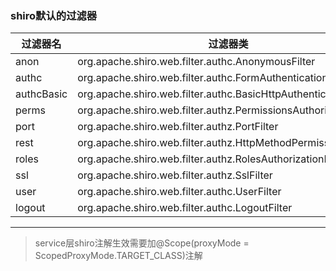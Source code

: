 ### shiro默认的过滤器
过滤器名 | 过滤器类
---|---
anon |org.apache.shiro.web.filter.authc.AnonymousFilter
authc |org.apache.shiro.web.filter.authc.FormAuthenticationFilter
authcBasic |org.apache.shiro.web.filter.authc.BasicHttpAuthenticationFilter
perms |org.apache.shiro.web.filter.authz.PermissionsAuthorizationFilter
port |org.apache.shiro.web.filter.authz.PortFilter
rest |org.apache.shiro.web.filter.authz.HttpMethodPermissionFilter
roles |org.apache.shiro.web.filter.authz.RolesAuthorizationFilter
ssl |org.apache.shiro.web.filter.authz.SslFilter
user |org.apache.shiro.web.filter.authc.UserFilter
logout |org.apache.shiro.web.filter.authc.LogoutFilter
---
> service层shiro注解生效需要加@Scope(proxyMode = ScopedProxyMode.TARGET_CLASS)注解